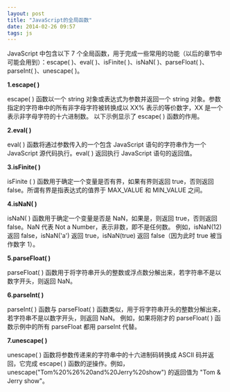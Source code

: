 ```yaml
---
layout: post
title: "JavaScript的全局函数"
date: 2014-02-26 09:57
tags: js
---
```

JavaScript 中包含以下 7 个全局函数，用于完成一些常用的功能（以后的章节中可能会用到）：escape( )、eval( )、isFinite( )、isNaN( )、parseFloat( )、parseInt( )、unescape( )。

**1.escape( )**

escape( ) 函数以一个 string 对象或表达式为参数并返回一个 string 对象。参数指定的字符串中的所有非字母字符被转换成以 XX% 表示的等价数字，XX 是一个表示非字母字符的十六进制数。
以下示例显示了 escape( ) 函数的作用。

**2.eval( )**

 eval( ) 函数将通过参数传入的一个包含 JavaScript 语句的字符串作为一个 JavaScript 源代码执行。eval( ) 返回执行 JavaScript 语句的返回值。

 <!-- more -->

 **3.isFinite( )**

 isFinite ( ) 函数用于确定一个变量是否有界，如果有界则返回 true，否则返回 false。所谓有界是指表达式的值界于 MAX_VALUE 和 MIN_VALUE 之间。

**4.isNaN( )**

 isNaN( ) 函数用于确定一个变量是否是 NaN，如果是，则返回 true，否则返回 false。NaN 代表 Not a Number，表示非数，即不是任何数。
例如，isNaN(12) 返回 false，isNaN('a') 返回 true，isNaN(true) 返回 false（因为此时 true 被当作数字 1）。

**5.parseFloat( )**

 parseFloat( ) 函数用于将字符串开头的整数或浮点数分解出来，若字符串不是以数字开头，则返回 NaN。

**6.parseInt( )**

 parseInt( ) 函数与 parseFloat( ) 函数类似，用于将字符串开头的整数分解出来，若字符串不是以数字开头，则返回 NaN。
例如，如果将刚才的 parseFloat( ) 函数示例中的所有 parseFloat 都用 parseInt 代替。

**7.unescape( )**

 unescape( ) 函数将参数传递来的字符串中的十六进制码转换成 ASCII 码并返回，它完成 escape( ) 函数的逆操作。例如，unescape("Tom%20%26%20and%20Jerry%20show") 的返回值为 "Tom & Jerry show"。
